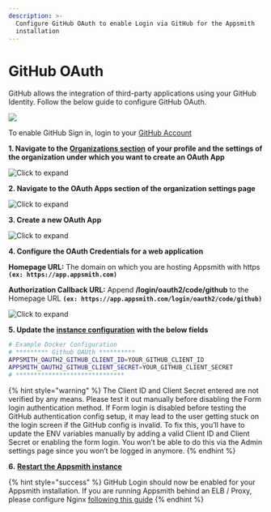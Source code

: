```yaml
---
description: >-
  Configure GitHub OAuth to enable Login via GitHub for the Appsmith
  installation
---
```


# GitHub OAuth

GitHub allows the integration of third-party applications using your GitHub Identity. Follow the below guide to configure GitHub OAuth.

![](<../../../../.gitbook/assets/github login.png>)

To enable GitHub Sign in, login to your [GitHub Account](https://github.com)

**1. Navigate to the** [**Organizations section**](https://github.com/settings/organizations) **of your profile and the settings of the organization under which you want to create an OAuth App**

![Click to expand](<../../../../.gitbook/assets/Github Orgs.png>)

**2. Navigate to the OAuth Apps section of the organization settings page**

![Click to expand](<../../../../.gitbook/assets/Github OAuth Apps.png>)

**3. Create a new OAuth App**

![Click to expand](<../../../../.gitbook/assets/Github Reg App.png>)

**4. Configure the OAuth Credentials for a web application**

**Homepage URL:** The domain on which you are hosting Appsmith with https **`(ex: https://app.appsmith.com)`**

**Authorization Callback URL:** Append **/login/oauth2/code/github** to the Homepage URL **`(ex: https://app.appsmith.com/login/oauth2/code/github)`**

![Click to expand](<../../../../.gitbook/assets/Github App Config.png>)

**5. Update the** [**instance configuration**](../) **with the below fields**

```bash
# Example Docker Configuration 
# ********* Github OAUth **********
APPSMITH_OAUTH2_GITHUB_CLIENT_ID=YOUR_GITHUB_CLIENT_ID
APPSMITH_OAUTH2_GITHUB_CLIENT_SECRET=YOUR_GITHUB_CLIENT_SECRET                                                                                                                          18,61         28%
# ******************************
```

{% hint style="warning" %}
The Client ID and Client Secret entered are not verified by any means. Please test it out manually before disabling the Form login authentication method. If Form login is disabled before testing the GitHub authentication config setup, it may lead to the user getting stuck on the login screen if the GitHub config is invalid. To fix this, you’ll have to update the ENV variables manually by adding a valid Client ID and Client Secret or enabling the form login. You won’t be able to do this via the Admin settings page since you won’t be logged in anymore.
{% endhint %}

**6.** [**Restart the Appsmith instance**](../)

{% hint style="success" %}
GitHub Login should now be enabled for your Appsmith installation. If you are running Appsmith behind an ELB / Proxy, please configure Nginx [following this guide](../../../../help-and-support/troubleshooting-guide/deployment-errors.md#oauth-sign-up-not-working)
{% endhint %}
